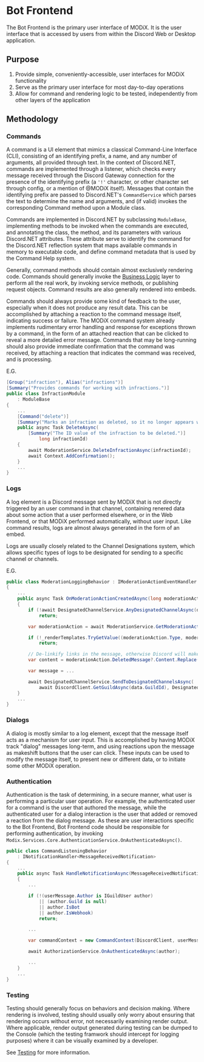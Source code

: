 # Bot Frontend

The Bot Frontend is the primary user interface of MODiX. It is the user interface that is accessed by users from within the Discord Web or Desktop application.

## Purpose

1. Provide simple, conveniently-accessible, user interfaces for MODiX functionality
2. Serve as the primary user interface for most day-to-day operations
3. Allow for command and rendering logic to be tested, independently from other layers of the application

## Methodology

### Commands

A command is a UI element that mimics a classical Command-Line Interface (CLI), consisting of an identifying prefix, a name, and any number of arguments, all provided through text. In the context of Discord.NET, commands are implemented through a listener, which checks every message received through the Discord Gateway connection for the presence of the identifying prefix (a `'!'` character, or other character set through config, or a mention of @MODiX itself). Messages that contain the identifying prefix are passed to Discord.NET's `CommandService` which parses the text to determine the name and arguments, and (if valid) invokes the corresponding Command method upon a Module class.

Commands are implemented in Discord.NET by subclassing `ModuleBase`, implementing methods to be invoked when the commands are executed, and annotating the class, the method, and its parameters with various Discord.NET attributes. These attribute serve to identify the command for the Discord.NET reflection system that maps available commands in memory to executable code, and define command metadata that is used by the Command Help system.

Generally, command methods should contain almost exclusively rendering code. Commands should generally invoke the [Business Logic](Business-Logic) layer to perform all the real work, by invoking service methods, or publishing request objects. Command results are also generally rendered into embeds.

Commands should always provide some kind of feedback to the user, especially when it does not produce any result data. This can be accomplished by attaching a reaction to the command message itself, indicating success or failure. The MODiX command system already implements rudimentary error handling and response for exceptions thrown by a command, in the form of an attached reaction that can be clicked to reveal a more detailed error message. Commands that may be long-running should also provide immediate confirmation that the command was received, by attaching a reaction that indicates the command was received, and is processing.

E.G.
```cs
[Group("infraction"), Alias("infractions")]
[Summary("Provides commands for working with infractions.")]
public class InfractionModule
    : ModuleBase
{
    ...
    [Command("delete")]
    [Summary("Marks an infraction as deleted, so it no longer appears within infraction search results.")]
    public async Task DeleteAsync(
        [Summary("The ID value of the infraction to be deleted.")]
            long infractionId)
    {
        await ModerationService.DeleteInfractionAsync(infractionId);
        await Context.AddConfirmation();
    }
    ...
}
```

### Logs

A log element is a Discord message sent by MODiX that is not directly triggered by an user command in that channel, containing renered data about some action that a user performed elsewhere, or in the Web Frontend, or that MODiX performed automatically, without user input. Like command results, logs are almost always generated in the form of an embed.

Logs are usually closely related to the Channel Designations system, which allows specific types of logs to be designated for sending to a specific channel or channels. 

E.G.
```cs
public class ModerationLoggingBehavior : IModerationActionEventHandler
{
    ...
    public async Task OnModerationActionCreatedAsync(long moderationActionId, ModerationActionCreationData data)
    {
        if (!await DesignatedChannelService.AnyDesignatedChannelAsync(data.GuildId, DesignatedChannelType.ModerationLog))
            return;

        var moderationAction = await ModerationService.GetModerationActionSummaryAsync(moderationActionId);

        if (!_renderTemplates.TryGetValue((moderationAction.Type, moderationAction.Infraction?.Type), out var renderTemplate))
            return;

        // De-linkify links in the message, otherwise Discord will make auto-embeds for them in the log channel
        var content = moderationAction.DeletedMessage?.Content.Replace("http://", "[redacted]").Replace("https://", "[redacted]");

        var message = ...

        await DesignatedChannelService.SendToDesignatedChannelsAsync(
            await DiscordClient.GetGuildAsync(data.GuildId), DesignatedChannelType.ModerationLog, message);
    }
    ...
}
```

### Dialogs

A dialog is mostly similar to a log element, except that the message itself acts as a mechanism for user input. This is accomplished by having MODiX track "dialog" messages long-term, and using reactions upon the message as makeshift buttons that the user can click. These inputs can be used to modify the message itself, to present new or different data, or to initiate some other MODiX operation.

### Authentication

Authentication is the task of determining, in a secure manner, what user is performing a particular user operation. For example, the authenticated user for a command is the user that authored the message, while the authenticated user for a dialog interaction is the user that added or removed a reaction from the dialog message. As these are user interactions specific to the Bot Frontend, Bot Frontend code should be responsible for performing authentication, by invoking `Modix.Services.Core.AuthenticationService.OnAuthenticatedAsync()`.

```cs
public class CommandListeningBehavior
    : INotificationHandler<MessageReceivedNotification>
{
    ...
    public async Task HandleNotificationAsync(MessageReceivedNotification notification, CancellationToken cancellationToken = default)
    {
        ...

        if (!(userMessage.Author is IGuildUser author)
            || (author.Guild is null)
            || author.IsBot
            || author.IsWebhook)
            return;

        ...

        var commandContext = new CommandContext(DiscordClient, userMessage);

        await AuthorizationService.OnAuthenticatedAsync(author);

        ...
    }
    ...
}
```

### Testing

Testing should generally focus on behaviors and decision making. Where rendering is involved, testing should usually only worry about ensuring that rendering occurs without error, not necessarily examining render output. Where applicable, render output generated during testing can be dumped to the Console (which the testing framwork should intercept for logging purposes) where it can be visually examined by a developer.

See [Testing](Testing) for more information.
